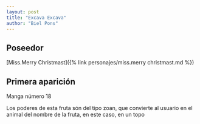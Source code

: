 ```yaml
---
layout: post
title: "Excava Excava"
author: "Biel Pons"
---
```


## Poseedor

[Miss.Merry Christmast]({% link personajes/miss.merry christmast.md %})

## Primera aparición

Manga número 18

Los poderes de esta fruta són del tipo zoan, que convierte al usuario en el animal del nombre de la fruta, en este caso, en un topo